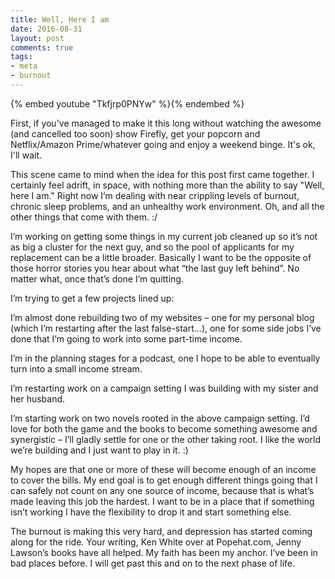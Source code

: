 ```yaml
---
title: Well, Here I am
date: 2016-08-31
layout: post
comments: true
tags:
- meta
- burnout
---
```


{% embed youtube "Tkfjrp0PNYw" %}{% endembed %}
<!-- https://youtu.be/Tkfjrp0PNYw -->

First, if you've managed to make it this long without watching the awesome (and cancelled too soon) show Firefly, get your popcorn and Netflix/Amazon Prime/whatever going and enjoy a weekend binge. It's ok, I'll wait.

This scene came to mind when the idea for this post first came together. I certainly feel adrift, in space, with nothing more than the ability to say "Well, here I am." Right now I’m dealing with near crippling levels of burnout, chronic sleep problems, and an unhealthy work environment. Oh, and all the other things that come with them. :/



I’m working on getting some things in my current job cleaned up so it’s not as big a cluster for the next guy, and so the pool of applicants for my replacement can be a little broader. Basically I want to be the opposite of those horror stories you hear about what “the last guy left behind”. No matter what, once that’s done I’m quitting.

I’m trying to get a few projects lined up:

I’m almost done rebuilding two of my websites – one for my personal blog (which I’m restarting after the last false-start&hellip;), one for some side jobs I’ve done that I’m going to work into some part-time income.

I’m in the planning stages for a podcast, one I hope to be able to eventually turn into a small income stream.

I’m restarting work on a campaign setting I was building with my sister and her husband.

I’m starting work on two novels rooted in the above campaign setting. I’d love for both the game and the books to become something awesome and synergistic – I’ll gladly settle for one or the other taking root. I like the world we’re building and I just want to play in it. :)

My hopes are that one or more of these will become enough of an income to cover the bills. My end goal is to get enough different things going that I can safely not count on any one source of income, because that is what’s made leaving this job the hardest. I want to be in a place that if something isn’t working I have the flexibility to drop it and start something else.

The burnout is making this very hard, and depression has started coming along for the ride. Your writing, Ken White over at Popehat.com, Jenny Lawson’s books have all helped. My faith has been my anchor. I’ve been in bad places before. I will get past this and on to the next phase of life.

